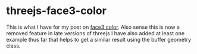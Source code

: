 # threejs-face3-color

This is what I have for my post on [face3 color](https://dustinpfister.github.io/2019/06/03/threejs-face3-color/). Also sense this is now a removed feature in late versions of threejs I have also added at least one example thus far that helps to get a similar result using the buffer geometry class.


